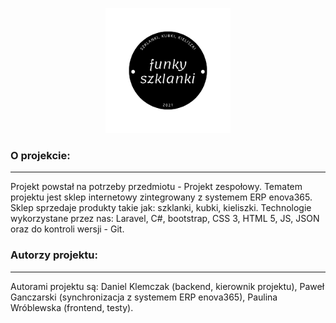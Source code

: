 <p align="center"><img src="public\img\logo.png" width="200"></a></p>

<h3> O projekcie: </h3>
<hr>

<p> Projekt powstał na potrzeby przedmiotu - Projekt zespołowy. Tematem projektu jest sklep internetowy zintegrowany z systemem ERP enova365. Sklep sprzedaje produkty takie jak: szklanki, kubki, kieliszki. Technologie wykorzystane przez nas: Laravel, C#, bootstrap, CSS 3, HTML 5, JS, JSON oraz do kontroli wersji - Git. </p>


<h3>Autorzy projektu: </h3>
<hr>

<p> Autorami projektu są: Daniel Klemczak (backend, kierownik projektu), Paweł Ganczarski (synchronizacja z systemem ERP enova365), Paulina Wróblewska (frontend, testy). </p>